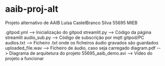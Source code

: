 # aaib-proj-alt
Projeto alternativo de AAIB
Luísa CastelBranco Silva 55695 MIEB

.gitpod.yml --> Inicialização do gitpod
streamlit.py --> Código da página streamlit
audio_sub.py --> Código de subscrição por mqtt gitpod/PC
audios.txt --> Ficheiro .txt onde os ficheiros áudio gravados são guardados
uploaded_file.wav --> Ficheiro de áudio, caso seja carregado
diagram.pdf --> Diagrama de arquitetura do projeto
55695_aaib_demo.avi --> Vídeo do projeto a funcionar
